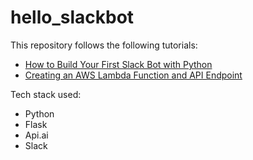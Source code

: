 # hello_slackbot

This repository follows the following tutorials:
* [How to Build Your First Slack Bot with Python](https://www.fullstackpython.com/blog/build-first-slack-bot-python.html)
* [Creating an AWS Lambda Function and API Endpoint](https://api.slack.com/tutorials/aws-lambda)

Tech stack used:
* Python
* Flask
* Api.ai
* Slack
